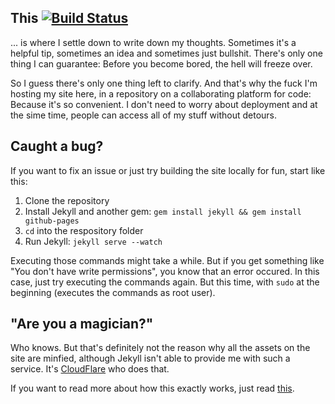 ## This [![Build Status](https://travis-ci.org/leo/leo.github.io.svg?branch=master)][1]

... is where I settle down to write down my thoughts. Sometimes it's a helpful tip, sometimes an idea and sometimes just bullshit. There's only one thing I can guarantee: Before you become bored, the hell will freeze over.

So I guess there's only one thing left to clarify. And that's why the fuck I'm hosting my site here, in a repository on a collaborating platform for code: Because it's so convenient. I don't need to worry about deployment and at the sime time, people can access all of my stuff without detours.

## Caught a bug?

If you want to fix an issue or just try building the site locally for fun, start like this:

1. Clone the repository
2. Install Jekyll and another gem: `gem install jekyll && gem install github-pages`
3. `cd` into the respository folder
4. Run Jekyll: `jekyll serve --watch`

Executing those commands might take a while. But if you get something like "You don't have write permissions", you know that an error occured. In this case, just try executing the commands again. But this time, with `sudo` at the beginning (executes the commands as root user).

## "Are you a magician?"

Who knows. But that's definitely not the reason why all the assets on the site are minfied, although Jekyll isn't able to provide me with such a service. It's [CloudFlare][2] who does that.

If you want to read more about how this exactly works, just read [this][3].

[1]: https://travis-ci.org/leo/leo.github.io
[2]: http://cloudflare.com
[3]: http://leo.im/notes/breaking-light-speed-with-cloudflare/
